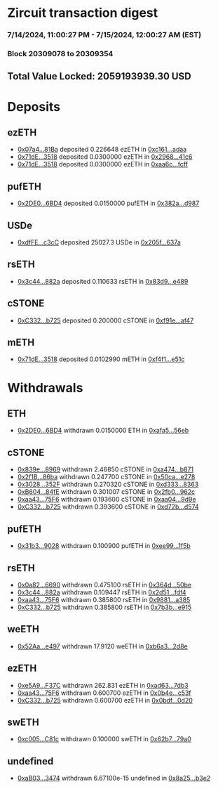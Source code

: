 # Zircuit transaction digest
### 7/14/2024, 11:00:27 PM - 7/15/2024, 12:00:27 AM (EST)
### Block 20309078 to 20309354

## Total Value Locked: 2059193939.30 USD

# Deposits
## ezETH
- [0x07a4...81Ba](https://etherscan.io/address/0x07a457A1dc36DFd83d7814B811d477FE9B7d81Ba) deposited 0.226648 ezETH in [0xc161...adaa](https://etherscan.io/tx/0x07a457A1dc36DFd83d7814B811d477FE9B7d81Ba)
- [0x71dE...3518](https://etherscan.io/address/0x71dE5727c2B7e42405fEF1A1A382957fEdA63518) deposited 0.0300000 ezETH in [0x2968...41c6](https://etherscan.io/tx/0x71dE5727c2B7e42405fEF1A1A382957fEdA63518)
- [0x71dE...3518](https://etherscan.io/address/0x71dE5727c2B7e42405fEF1A1A382957fEdA63518) deposited 0.0300000 ezETH in [0xaa6c...fcff](https://etherscan.io/tx/0x71dE5727c2B7e42405fEF1A1A382957fEdA63518)
## pufETH
- [0x2DE0...6BD4](https://etherscan.io/address/0x2DE0c00C32F935131fb893E66491D11377296BD4) deposited 0.0150000 pufETH in [0x382a...d987](https://etherscan.io/tx/0x2DE0c00C32F935131fb893E66491D11377296BD4)
## USDe
- [0xdfFE...c3cC](https://etherscan.io/address/0xdfFEF5d853E5E1DaD3B909E37Ba2DAE94087c3cC) deposited 25027.3 USDe in [0x205f...637a](https://etherscan.io/tx/0xdfFEF5d853E5E1DaD3B909E37Ba2DAE94087c3cC)
## rsETH
- [0x3c44...882a](https://etherscan.io/address/0x3c442750b9E51483dc1356ba3FedEBd77C0f882a) deposited 0.110633 rsETH in [0x83d9...e489](https://etherscan.io/tx/0x3c442750b9E51483dc1356ba3FedEBd77C0f882a)
## cSTONE
- [0xC332...b725](https://etherscan.io/address/0xC332dAe6B86c1E04F417bdc6Da58EA99EdA2b725) deposited 0.200000 cSTONE in [0xf91e...af47](https://etherscan.io/tx/0xC332dAe6B86c1E04F417bdc6Da58EA99EdA2b725)
## mETH
- [0x71dE...3518](https://etherscan.io/address/0x71dE5727c2B7e42405fEF1A1A382957fEdA63518) deposited 0.0102990 mETH in [0xf4f1...e51c](https://etherscan.io/tx/0x71dE5727c2B7e42405fEF1A1A382957fEdA63518)
# Withdrawals
## ETH
- [0x2DE0...6BD4](https://etherscan.io/address/0x2DE0c00C32F935131fb893E66491D11377296BD4) withdrawn 0.0150000 ETH in [0xafa5...56eb](https://etherscan.io/tx/0x2DE0c00C32F935131fb893E66491D11377296BD4)
## cSTONE
- [0x839e...8969](https://etherscan.io/address/0x839ed2A876414e15400b0688836f8220C5968969) withdrawn 2.46850 cSTONE in [0xa474...b871](https://etherscan.io/tx/0x839ed2A876414e15400b0688836f8220C5968969)
- [0x2f1B...86ba](https://etherscan.io/address/0x2f1BE7E9D6f5AE564f82B7cdD79a3A51222E86ba) withdrawn 0.247700 cSTONE in [0x50ca...e278](https://etherscan.io/tx/0x2f1BE7E9D6f5AE564f82B7cdD79a3A51222E86ba)
- [0x3028...352F](https://etherscan.io/address/0x3028e8434cdDD7c13e0309fc894f1A18e821352F) withdrawn 0.270320 cSTONE in [0xd333...8363](https://etherscan.io/tx/0x3028e8434cdDD7c13e0309fc894f1A18e821352F)
- [0xB604...84fE](https://etherscan.io/address/0xB6043b72DB48554aeD3ce6e89204bd5fBC0E84fE) withdrawn 0.301007 cSTONE in [0x2fb0...962c](https://etherscan.io/tx/0xB6043b72DB48554aeD3ce6e89204bd5fBC0E84fE)
- [0xaa43...75F6](https://etherscan.io/address/0xaa43f345A7d6499ea3D22aB0d310B1BD5E1775F6) withdrawn 0.193600 cSTONE in [0xaa04...9d9e](https://etherscan.io/tx/0xaa43f345A7d6499ea3D22aB0d310B1BD5E1775F6)
- [0xC332...b725](https://etherscan.io/address/0xC332dAe6B86c1E04F417bdc6Da58EA99EdA2b725) withdrawn 0.393600 cSTONE in [0xd72b...d574](https://etherscan.io/tx/0xC332dAe6B86c1E04F417bdc6Da58EA99EdA2b725)
## pufETH
- [0x31b3...9028](https://etherscan.io/address/0x31b3fF02cd56CFb3B0F63f8ad2E01be49b159028) withdrawn 0.100900 pufETH in [0xee99...1f5b](https://etherscan.io/tx/0x31b3fF02cd56CFb3B0F63f8ad2E01be49b159028)
## rsETH
- [0x0a82...6690](https://etherscan.io/address/0x0a828b08F9A5F3Cd7E46A19Fcf20967Aaf796690) withdrawn 0.475100 rsETH in [0x364d...50be](https://etherscan.io/tx/0x0a828b08F9A5F3Cd7E46A19Fcf20967Aaf796690)
- [0x3c44...882a](https://etherscan.io/address/0x3c442750b9E51483dc1356ba3FedEBd77C0f882a) withdrawn 0.109447 rsETH in [0x2d51...fdf4](https://etherscan.io/tx/0x3c442750b9E51483dc1356ba3FedEBd77C0f882a)
- [0xaa43...75F6](https://etherscan.io/address/0xaa43f345A7d6499ea3D22aB0d310B1BD5E1775F6) withdrawn 0.385800 rsETH in [0x9881...a385](https://etherscan.io/tx/0xaa43f345A7d6499ea3D22aB0d310B1BD5E1775F6)
- [0xC332...b725](https://etherscan.io/address/0xC332dAe6B86c1E04F417bdc6Da58EA99EdA2b725) withdrawn 0.385800 rsETH in [0x7b3b...e915](https://etherscan.io/tx/0xC332dAe6B86c1E04F417bdc6Da58EA99EdA2b725)
## weETH
- [0x52Aa...e497](https://etherscan.io/address/0x52Aa899454998Be5b000Ad077a46Bbe360F4e497) withdrawn 17.9120 weETH in [0xb6a3...2d8e](https://etherscan.io/tx/0x52Aa899454998Be5b000Ad077a46Bbe360F4e497)
## ezETH
- [0xe5A9...F37C](https://etherscan.io/address/0xe5A93eAef5529786C4bA35087689f51aa2c0F37C) withdrawn 262.831 ezETH in [0xad63...7db3](https://etherscan.io/tx/0xe5A93eAef5529786C4bA35087689f51aa2c0F37C)
- [0xaa43...75F6](https://etherscan.io/address/0xaa43f345A7d6499ea3D22aB0d310B1BD5E1775F6) withdrawn 0.600700 ezETH in [0x0b4e...c53f](https://etherscan.io/tx/0xaa43f345A7d6499ea3D22aB0d310B1BD5E1775F6)
- [0xC332...b725](https://etherscan.io/address/0xC332dAe6B86c1E04F417bdc6Da58EA99EdA2b725) withdrawn 0.600700 ezETH in [0x0bdf...0d20](https://etherscan.io/tx/0xC332dAe6B86c1E04F417bdc6Da58EA99EdA2b725)
## swETH
- [0xc005...C81c](https://etherscan.io/address/0xc005336577a0f4923308ef0e3279f8cc36F4C81c) withdrawn 0.100000 swETH in [0x62b7...79a0](https://etherscan.io/tx/0xc005336577a0f4923308ef0e3279f8cc36F4C81c)
## undefined
- [0xaB03...3474](https://etherscan.io/address/0xaB03Bf3aD835DB545f2d3B9897a7b7167eAa3474) withdrawn 6.67100e-15 undefined in [0x8a25...b3e2](https://etherscan.io/tx/0xaB03Bf3aD835DB545f2d3B9897a7b7167eAa3474)
